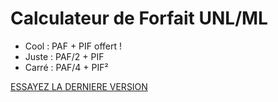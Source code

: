 # Calculateur de Forfait UNL/ML

* Cool : PAF + PIF  offert !
* Juste : PAF/2 + PIF
* Carré : PAF/4 + PIF²

[ESSAYEZ LA DERNIERE VERSION](http://ipfs.asycn.io/ipfs/QmNkmqjt6ySc7gMHLnHwP7VDP5fF513JQdrBB7rVBe2qcV)
